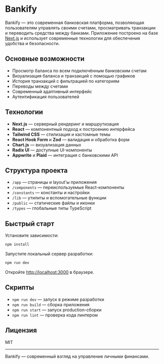 # Bankify

Bankify — это современная банковская платформа, позволяющая пользователям управлять своими счетами, просматривать транзакции и переводить средства между банками. Приложение построено на базе [Next.js](https://nextjs.org/) и использует современные технологии для обеспечения удобства и безопасности.

## Основные возможности

- Просмотр баланса по всем подключённым банковским счетам
- Визуализация баланса и транзакций с помощью графиков
- История транзакций с фильтрацией по категориям
- Переводы между счетами
- Современный адаптивный интерфейс
- Аутентификация пользователей

## Технологии

- **Next.js** — серверный рендеринг и маршрутизация
- **React** — компонентный подход к построению интерфейса
- **Tailwind CSS** — стилизация и кастомные темы
- **React Hook Form** и **Zod** — валидация и обработка форм
- **Chart.js** — визуализация данных
- **Radix UI** — доступные UI-компоненты
- **Appwrite** и **Plaid** — интеграция с банковскими API

## Структура проекта

- `/app` — страницы и layout'ы приложения
- `/components` — переиспользуемые React-компоненты
- `/constants` — константы и настройки
- `/lib` — утилиты и вспомогательные функции
- `/public` — статические файлы и иконки
- `/types` — глобальные типы TypeScript

## Быстрый старт

Установите зависимости:

```bash
npm install
```

Запустите локальный сервер разработки:

```bash
npm run dev
```

Откройте [http://localhost:3000](http://localhost:3000) в браузере.

## Скрипты

- `npm run dev` — запуск в режиме разработки
- `npm run build` — сборка приложения
- `npm run start` — запуск production-сборки
- `npm run lint` — проверка кода линтером

## Лицензия

MIT

---

Bankify — современный взгляд на управление личными финансами.
